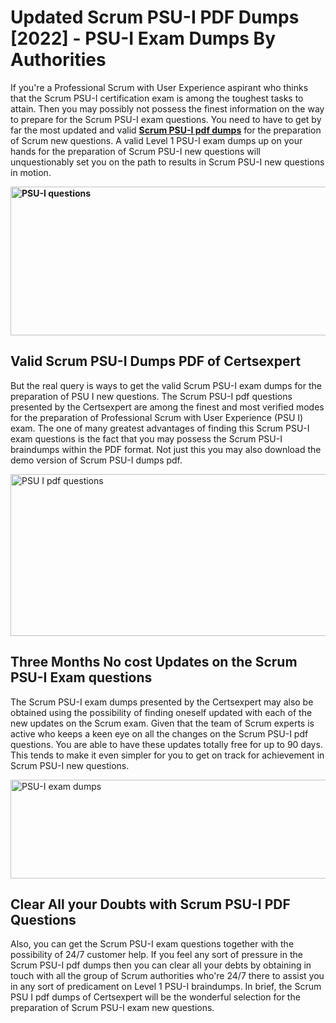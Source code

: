 <h1><strong>Updated Scrum PSU-I PDF Dumps [2022] - PSU-I Exam Dumps By Authorities&nbsp;</strong></h1>
<p><span style="font-weight: 400;">If you're a Professional Scrum with User Experience aspirant who thinks that the Scrum PSU-I certification exam is among the toughest tasks to attain. Then you may possibly not possess the finest information on the way to prepare for the Scrum PSU-I exam questions. You need to have to get by far the most updated and valid <strong><a href="https://www.certsexpert.com/PSU-I-pdf-questions.html">Scrum PSU-I pdf dumps</a></strong> for the preparation of Scrum new questions. A valid Level 1 PSU-I exam dumps up on your hands for the preparation of Scrum PSU-I new questions will unquestionably set you on the path to results in Scrum PSU-I new questions in motion.</span></p>
<p><span style="font-weight: 400;"><strong><img style="display: block; margin-left: auto; margin-right: auto;" src="https://i.ibb.co/QXh983F/73475278-2429792180625311-4586132736837681152-n.jpg" alt="PSU-I questions" width="632" height="238" /></strong></span></p>
<h2><strong>Valid Scrum PSU-I Dumps PDF of Certsexpert</strong></h2>
<p><span style="font-weight: 400;">But the real query is ways to get the valid Scrum PSU-I exam dumps for the preparation of PSU I new questions. The Scrum PSU-I pdf questions presented by the Certsexpert are among the finest and most verified modes for the preparation of Professional Scrum with User Experience (PSU I) exam. The one of many greatest advantages of finding this Scrum PSU-I exam questions is the fact that you may possess the Scrum PSU-I braindumps within the PDF format. Not just this you may also download the demo version of Scrum PSU-I dumps pdf.</span></p>
<p><span style="font-weight: 400;"><img style="display: block; margin-left: auto; margin-right: auto;" src="https://i.ibb.co/Jd8hN2L/76714008-3182067705200142-8735104740007870464-n.jpg" alt="PSU I pdf questions" width="701" height="259" /></span></p>
<h2><strong>Three Months No cost Updates on the Scrum PSU-I Exam questions</strong></h2>
<p><span style="font-weight: 400;">The Scrum PSU-I exam dumps presented by the Certsexpert may also be obtained using the possibility of finding oneself updated with each of the new updates on the Scrum exam. Given that the team of Scrum experts is active who keeps a keen eye on all the changes on the Scrum PSU-I pdf questions. You are able to have these updates totally free for up to 90 days. This tends to make it even simpler for you to get on track for achievement in Scrum PSU-I new questions.</span></p>
<p><span style="font-weight: 400;"><a href="https://www.certsexpert.com/PSU-I-pdf-questions.html"><img style="display: block; margin-left: auto; margin-right: auto;" src="https://i.ibb.co/TMnKrkJ/75398236-424489711531572-5064688549987614720-n.jpg" alt="PSU-I exam dumps" width="714" height="158" /></a></span></p>
<h2><strong>Clear All your Doubts with Scrum PSU-I PDF Questions</strong></h2>
<p>Also, you can get the Scrum PSU-I exam questions together with the possibility of 24/7 customer help. If you feel any sort of pressure in the Scrum PSU-I pdf dumps then you can clear all your debts by obtaining in touch with all the group of Scrum authorities who're 24/7 there to assist you in any sort of predicament on Level 1 PSU-I braindumps. In brief, the Scrum PSU I pdf dumps of Certsexpert will be the wonderful selection for the preparation of Scrum PSU-I exam new questions.</p>
